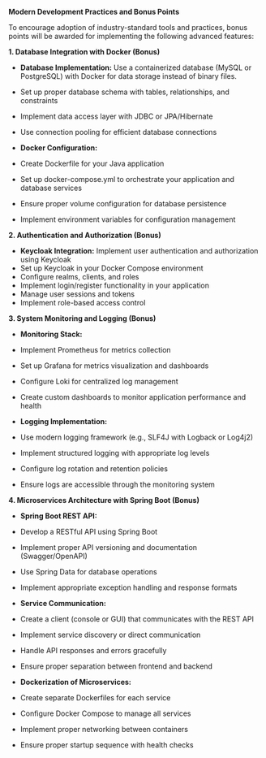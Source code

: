 **Modern Development Practices and Bonus Points**

To encourage adoption of industry-standard tools and practices, bonus points will be awarded for implementing the following advanced features:

**1. Database Integration with Docker (Bonus)**

- **Database Implementation:** Use a containerized database (MySQL or PostgreSQL) with Docker for data storage instead of binary files.

- Set up proper database schema with tables, relationships, and constraints

- Implement data access layer with JDBC or JPA/Hibernate

- Use connection pooling for efficient database connections

- **Docker Configuration:**

- Create Dockerfile for your Java application

- Set up docker-compose.yml to orchestrate your application and database services

- Ensure proper volume configuration for database persistence

- Implement environment variables for configuration management

**2. Authentication and Authorization (Bonus)**

- **Keycloak Integration:** Implement user authentication and authorization using Keycloak
- Set up Keycloak in your Docker Compose environment
- Configure realms, clients, and roles
- Implement login/register functionality in your application
- Manage user sessions and tokens
- Implement role-based access control

**3. System Monitoring and Logging (Bonus)**

- **Monitoring Stack:**

- Implement Prometheus for metrics collection

- Set up Grafana for metrics visualization and dashboards

- Configure Loki for centralized log management

- Create custom dashboards to monitor application performance and health

- **Logging Implementation:**

- Use modern logging framework (e.g., SLF4J with Logback or Log4j2)

- Implement structured logging with appropriate log levels

- Configure log rotation and retention policies

- Ensure logs are accessible through the monitoring system

**4. Microservices Architecture with Spring Boot (Bonus)**

- **Spring Boot REST API:**

- Develop a RESTful API using Spring Boot

- Implement proper API versioning and documentation (Swagger/OpenAPI)

- Use Spring Data for database operations

- Implement appropriate exception handling and response formats

- **Service Communication:**

- Create a client (console or GUI) that communicates with the REST API

- Implement service discovery or direct communication

- Handle API responses and errors gracefully

- Ensure proper separation between frontend and backend

- **Dockerization of Microservices:**

- Create separate Dockerfiles for each service

- Configure Docker Compose to manage all services

- Implement proper networking between containers

- Ensure proper startup sequence with health checks
